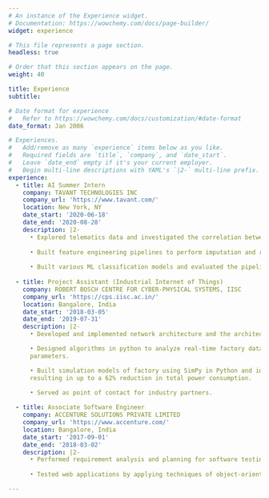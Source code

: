 ```yaml
---
# An instance of the Experience widget.
# Documentation: https://wowchemy.com/docs/page-builder/
widget: experience

# This file represents a page section.
headless: true

# Order that this section appears on the page.
weight: 40

title: Experience
subtitle:

# Date format for experience
#   Refer to https://wowchemy.com/docs/customization/#date-format
date_format: Jan 2006

# Experiences.
#   Add/remove as many `experience` items below as you like.
#   Required fields are `title`, `company`, and `date_start`.
#   Leave `date_end` empty if it's your current employer.
#   Begin multi-line descriptions with YAML's `|2-` multi-line prefix.
experience:
  - title: AI Summer Intern
    company: TAVANT TECHNOLOGIES INC
    company_url: 'https://www.tavant.com/'
    location: New York, NY
    date_start: '2020-06-18'
    date_end: '2020-08-28'
    description: |2-
      • Explored telematics data and investigated the correlation between occurrences of different errors to design anomaly detectors.
      
      • Built feature engineering pipelines to perform imputation and resampling of data with appropriate techniques.
      
      • Built various ML classification models and evaluated the pipelines to judge for overfitting and generalization.
        
  - title: Project Assistant (Industrial Internet of Things)
    company: ROBERT BOSCH CENTRE FOR CYBER-PHYSICAL SYSTEMS, IISC
    company_url: 'https://cps.iisc.ac.in/'
    location: Bangalore, India
    date_start: '2018-03-05'
    date_end: '2019-07-31'
    description: |2-
      • Developed and implemented network architecture and the architecture for sensorgateways.

      • Designed algorithms in python to analyze real-time factory data and identify events and estimate machine
      parameters.

      • Built simulation models of factory using SimPy in Python and identified bottlenecks and an optimal solution,
      resulting in up to a 62% reduction in total power consumption.
      
      • Served as point of contact for industry partners.

  - title: Associate Software Engineer
    company: ACCENTURE SOLUTIONS PRIVATE LIMITED
    company_url: 'https://www.accenture.com/'
    location: Bangalore, India
    date_start: '2017-09-01'
    date_end: '2018-03-02'
    description: |2-
      • Performed requirement analysis and planning for software testing.
      
      • Tested web applications by applying techniques of object-oriented programming.

---
```

